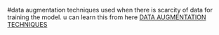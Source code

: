 #data augmentation techniques used when there is scarcity of data for training the model.
  u can learn this from here
  [DATA AUGMENTATION TECHNIQUES](https://research.aimultiple.com/data-augmentation-techniques/)
